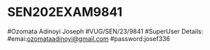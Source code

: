 ﻿# SEN202EXAM9841
#Ozomata Adinoyi Joseph
#VUG/SEN/23/9841
#SuperUser Details: 
#emai:ozomataadinoyi@gmail.com
#password:josef336
